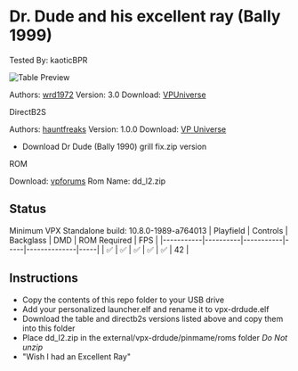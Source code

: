 # Dr. Dude and his excellent ray (Bally 1999)
Tested By: kaoticBPR

![Table Preview](https://vpuniverse.com/screenshots/monthly_2023_09/DD_FS_PIC.png.44413d0fb6aeea26814d2b1e764c0695.png)

Authors: [wrd1972](https://vpuniverse.com/profile/7788-wrd1972/)
Version: 3.0
Download: [VPUniverse](https://vpuniverse.com/files/file/15876-dr-dude-his-excellent-ray-bally-1990/)

DirectB2S

Authors: [hauntfreaks](https://vpuniverse.com/profile/5216-hauntfreaks/)
Version: 1.0.0
Download: [VP Universe](https://vpuniverse.com/files/file/15874-dr-dude-bally-1990-b2s/)
- Download Dr Dude (Bally 1990) grill fix.zip version

ROM

Download: [vpforums](https://www.vpforums.org/index.php?app=downloads&showfile=956)
Rom Name: dd_l2.zip


## Status 

Minimum VPX Standalone build: 10.8.0-1989-a764013
| Playfield | Controls | Backglass | DMD | ROM Required | FPS | 
|-----------|----------|-----------|-----|--------------|-----|
| :white_check_mark: | :white_check_mark: | :white_check_mark: | :white_check_mark: | :white_check_mark: | 42 |

## Instructions

- Copy the contents of this repo folder to your USB drive
- Add your personalized launcher.elf and rename it to vpx-drdude.elf
- Download the table and directb2s versions listed above and copy them into this folder
- Place dd_l2.zip in the external/vpx-drdude/pinmame/roms folder *Do Not unzip*
- "Wish I had an Excellent Ray"

